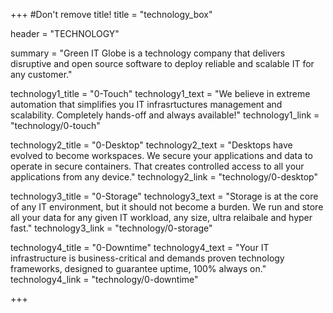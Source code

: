 +++
#Don't remove title!
title = "technology_box"

header = "TECHNOLOGY"

summary = "Green IT Globe is a technology company that delivers disruptive and open source software to deploy reliable and scalable IT for any customer."

technology1_title = "0-Touch"
technology1_text = "We believe in extreme automation that simplifies you IT infrasrtuctures  management and scalability. Completely hands-off and always available!"
technology1_link = "technology/0-touch"

technology2_title = "0-Desktop"
technology2_text = "Desktops have evolved to become  workspaces. We secure your applications and data to operate in secure containers.  That creates controlled access to all your applications from any device."
technology2_link = "technology/0-desktop"

technology3_title = "0-Storage"
technology3_text = "Storage is at the core of any IT environment, but it should not become a burden. We run and store all your data for any given  IT workload, any size, ultra relaibale and hyper fast."
technology3_link = "technology/0-storage"

technology4_title = "0-Downtime"
technology4_text = "Your IT infrastructure is business-critical and demands proven technology frameworks, designed to guarantee uptime, 100% always on."
technology4_link = "technology/0-downtime"

+++
